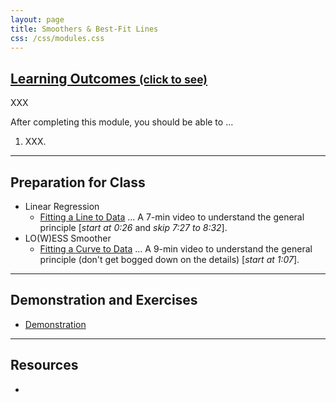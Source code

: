 ```yaml
---
layout: page
title: Smoothers & Best-Fit Lines
css: /css/modules.css
---
```


<div class="panel-group-ILOs">
  <div class="panel panel-default">
    <div class="panel-heading">
      <h2 class="panel-title">
        <a data-toggle="collapse" href="#ILOs">Learning Outcomes <small>(click to see)</small></a>
      </h2>
    </div>
    <div id="ILOs" class="panel-collapse collapse">
      <div class="panel-body">
XXX
<p>After completing this module, you should be able to ...</p>

<ol>
  <li>XXX.</li>
</ol>
      </div>
    </div>
  </div>
</div>

----

## Preparation for Class

* Linear Regression
  * [Fitting a Line to Data](https://youtu.be/PaFPbb66DxQ?t=25) ... A 7-min video to understand the general principle [*start at 0:26* and *skip 7:27 to 8:32*].
* LO(W)ESS Smoother
  * [Fitting a Curve to Data](https://youtu.be/Vf7oJ6z2LCc?t=67) ... A 9-min video to understand the general principle (don't get bogged down on the details) [*start at 1:07*]. 

----

## Demonstration and Exercises

* [Demonstration](Univariate_Density/Demo_FL_BlackBears.html)

----

## Resources

* 
